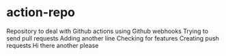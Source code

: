 # action-repo
Repository to deal with Github actions using Github webhooks 
Trying to send pull requests
Adding another line
Checking for features
Creating push requests
Hi there another please
